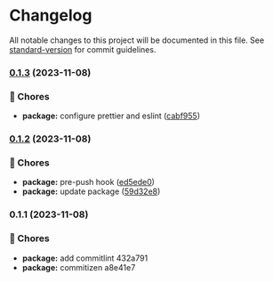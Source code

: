 # Changelog

All notable changes to this project will be documented in this file. See [standard-version](https://github.com/conventional-changelog/standard-version) for commit guidelines.

### [0.1.3](https://github.com/delt4d/NextApp/compare/v0.1.2...v0.1.3) (2023-11-08)

### 🚚 Chores

-   **package:** configure prettier and eslint ([cabf955](https://github.com/delt4d/NextApp/commit/cabf9555cf362eb709bdf87e951a541bde015ac5))

### [0.1.2](https://github.com/delt4d/NextApp/compare/v0.1.1...v0.1.2) (2023-11-08)

### 🚚 Chores

-   **package:** pre-push hook ([ed5ede0](https://github.com/delt4d/NextApp/commit/ed5ede0f4a1f36f310310d6694d163a9da8b082d))
-   **package:** update package ([59d32e8](https://github.com/delt4d/NextApp/commit/59d32e8e650430e3fdcf6bf394aec08887d5608b))

### 0.1.1 (2023-11-08)

### 🚚 Chores

-   **package:** add commitlint 432a791
-   **package:** commitizen a8e41e7
